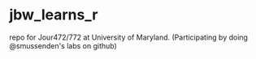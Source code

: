 # jbw_learns_r
repo for Jour472/772 at University of Maryland. (Participating by doing @smussenden's labs on github)
